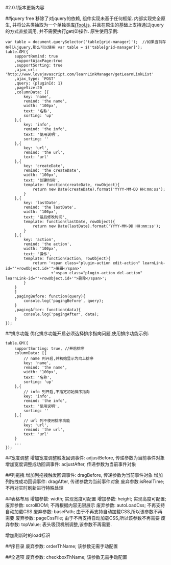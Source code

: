 
#2.0.1版本更新内容

##jquery free
移除了对jquery的依赖, 组件实现未基于任何框架. 内部实现完全原生, 并将公共类抽取为一个单独类库[jTool.js](https://github.com/baukh789/jTool). 
并且在原生的基础上支持通过jquery的方式直接调用, 并不需要执行get(0)操作.
原生使用示例:
```
var table = document.querySelector('table[grid-manager]');  //如果当前存在引入jquery,那么可以使用 var table = $('table[grid-manager]');
table.GM({
	supportRemind: true
	,supportAjaxPage:true
	,supportSorting: true
	,ajax_url: 'http://www.lovejavascript.com/learnLinkManager/getLearnLinkList'
	,ajax_type: 'POST'
	,query: {pluginId: 1}
	,pageSize:20
	,columnData: [{
		key: 'name',
		remind: 'the name',
		width: '100px',
		text: '名称',
		sorting: 'up'
	},{
		key: 'info',
		remind: 'the info',
		text: '使用说明',
		sorting: ''
	},{
		key: 'url',
		remind: 'the url',
		text: 'url'
	},{
		key: 'createDate',
		remind: 'the createDate',
		width: '100px',
		text: '创建时间',
		template: function(createDate, rowObject){
			return new Date(createDate).format('YYYY-MM-DD HH:mm:ss');
		}
	},{
		key: 'lastDate',
		remind: 'the lastDate',
		width: '100px',
		text: '最后修改时间',
		template: function(lastDate, rowObject){
			return new Date(lastDate).format('YYYY-MM-DD HH:mm:ss');
		}
	},{
		key: 'action',
		remind: 'the action',
		width: '100px',
		text: '操作',
		template: function(action, rowObject){
			return '<span class="plugin-action edit-action" learnLink-id="'+rowObject.id+'">编辑</span>'
					+'<span class="plugin-action del-action" learnLink-id="'+rowObject.id+'">删除</span>';
		}
	}
	]
	,pagingBefore: function(query){
		console.log('pagingBefore', query);
	}
	,pagingAfter: function(data){
		console.log('pagingAfter', data);
	}
});
```

##排序功能
优化排序功能开启必须选择排序指向问题,使用排序功能示例:
```
table.GM({
	supportSorting: true, //开启排序
	columnData: [{
		// name 列开启,并初始显示为向上排序
		key: 'name',
		remind: 'the name',
		width: '100px',
		text: '名称',
		sorting: 'up'
	},{
		// info 列开启,不指定初始排序指向
		key: 'info',
		remind: 'the info',
		text: '使用说明',
		sorting: ''
	},{
		// url 列不使用排序功能
		key: 'url',
		remind: 'the url',
		text: 'url'
	}
	...
});
```

##宽度调整
增加宽度调整触发回调事件: adjustBefore, 传递参数为当前事件对象
增加宽度调整成功回调事件: adjustAfter, 传递参数为当前事件对象

##列拖拽
增加列拖拽触发回调事件: dragBefore, 传递参数为当前事件对象
增加列拖拽成功回调事件: dragAfter, 传递参数为当前事件对象
废弃参数:isRealTime; 不再对实时刷新进行特殊处理

##表格布局
增加参数: width; 实现宽度可配置
增加参数: height; 实现高度可配置;
废弃参数: scrollDOM; 不再根据内容无限展示
废弃参数: autoLoadCss; 不再支持自动加载CSS
废弃参数: basePath; 由于不再支持自动加载CSS,所以该参数不再需要
废弃参数: pageCssFile; 由于不再支持自动加载CSS,所以该参数不再需要
废弃参数: topValue; 表头吸顶机制调整,该参数不再需要.

增加刷新时的load标识


##序目录
废弃参数: orderThName; 该参数无需手动配置

##全选项
废弃参数: checkboxThName; 该参数无需手动配置

